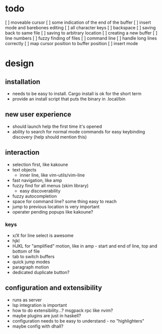 # todo
[  ] moveable cursor
[  ] some indication of the end of the buffer
[  ] insert mode and barebones editing
  [  ] all character keys
  [  ] backspace
[  ] saving back to same file
[  ] saving to arbitrary location
[  ] creating a new buffer
[  ] line numbers
[  ] fuzzy finding of files
[  ] command line
[  ] handle long lines correctly
[  ] map cursor position to buffer position
[  ] insert mode

# design
## installation
- needs to be easy to install. Cargo install is ok for the short term
- provide an install script that puts the binary in .local/bin

## new user experience
- should launch help the first time it's opened
- ability to search for normal mode commands for easy keybinding discovery (help should mention this)

## interaction
- selection first, like kakoune
- text objects
  - inner line, like vim-utils/vim-line
- fast navigation, like amp
- fuzzy find for all menus (skim library)
  - easy discoverability
- fuzzy autocompletion
- space for command line? some thing easy to reach
- jump to previous location is very important
- operater pending popups like kakoune?
### keys
- x/X for line select is awesome
- hjkl
- HJKL for "amplified" motion, like in amp - start and end of line, top and bottom of file
- tab to switch buffers
- quick jump modes
- paragraph motion
- dedicated duplicate button?

## configuration and extensibility
- runs as server
- lsp integration is important
- how to do extensibility...? msgpack rpc like nvim?
- maybe plugins are just in haskell?
- configuration needs to be easy to understand - no "highlighters"
- maybe config with dhall?
